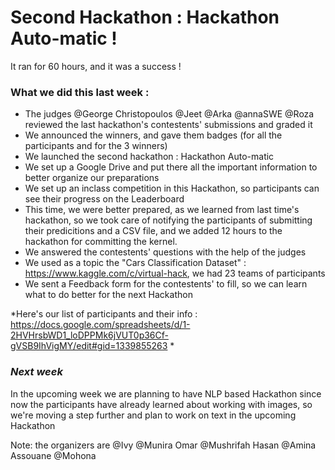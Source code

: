 # Second Hackathon : Hackathon Auto-matic !

It ran for 60 hours, and it was a success !

### What we did this last week :
- The judges @George Christopoulos @Jeet @Arka @annaSWE @Roza reviewed the last hackathon's contestents' submissions and graded it
- We announced the winners, and gave them badges (for all the participants and for the 3 winners)
- We launched the second hackathon : Hackathon Auto-matic
- We set up a Google Drive and put there all the important information to better organize our preparations
- We set up an inclass competition in this Hackathon, so participants can see their progress on the Leaderboard
- This time, we were better prepared, as we learned from last time's hackathon, so we took care of notifying the participants of submitting their predicitions and a CSV file, and we added 12 hours to the hackathon for committing the kernel.
- We answered the contestents' questions with the help of the judges
- We used as a topic the "Cars Classification Dataset"  : https://www.kaggle.com/c/virtual-hack, we had 23 teams of participants
- We sent a Feedback form for the contestents' to fill, so we can learn what to do better for the next Hackathon

*Here's our list of participants and their info : https://docs.google.com/spreadsheets/d/1-2HVHrsbWD1_loDPPMk6jVUT0p36Cf-gVSB9IhVigMY/edit#gid=1339855263 *

### *Next week*
In the upcoming week we are planning to have NLP based Hackathon since now the participants have already learned about working with images, so we're moving a step further and plan to work on text in the upcoming Hackathon

Note: the organizers are @Ivy @Munira Omar @Mushrifah Hasan @Amina Assouane @Mohona
